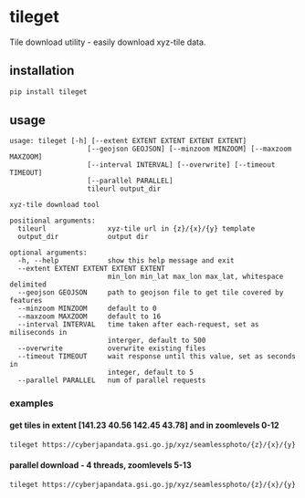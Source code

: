 # tileget

Tile download utility - easily download xyz-tile data.

## installation

```sh
pip install tileget
```

## usage

```
usage: tileget [-h] [--extent EXTENT EXTENT EXTENT EXTENT]
                   [--geojson GEOJSON] [--minzoom MINZOOM] [--maxzoom MAXZOOM]
                   [--interval INTERVAL] [--overwrite] [--timeout TIMEOUT]
                   [--parallel PARALLEL]
                   tileurl output_dir

xyz-tile download tool

positional arguments:
  tileurl               xyz-tile url in {z}/{x}/{y} template
  output_dir            output dir

optional arguments:
  -h, --help            show this help message and exit
  --extent EXTENT EXTENT EXTENT EXTENT
                        min_lon min_lat max_lon max_lat, whitespace delimited
  --geojson GEOJSON     path to geojson file to get tile covered by features
  --minzoom MINZOOM     default to 0
  --maxzoom MAXZOOM     default to 16
  --interval INTERVAL   time taken after each-request, set as miliseconds in
                        interger, default to 500
  --overwrite           overwrite existing files
  --timeout TIMEOUT     wait response until this value, set as seconds in
                        integer, default to 5
  --parallel PARALLEL   num of parallel requests
```

### examples

#### get tiles in extent [141.23 40.56 142.45 43.78] and in zoomlevels 0-12


```sh
tileget https://cyberjapandata.gsi.go.jp/xyz/seamlessphoto/{z}/{x}/{y}.jpg ./output_dir --extent 141.23 40.56 142.45 43.78 --maxzoom 12
```

#### parallel download - 4 threads, zoomlevels 5-13

```sh
tileget https://cyberjapandata.gsi.go.jp/xyz/seamlessphoto/{z}/{x}/{y}.jpg ./output_dir --extent 141.23 40.56 142.45 43.78 --minzoom 5 --maxzoom 13 --parallel 4
```